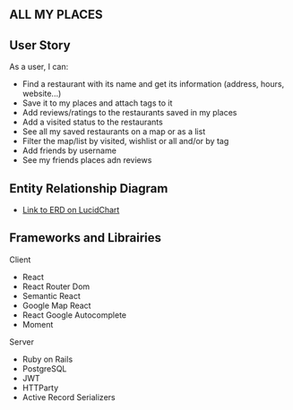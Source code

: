 ## ALL MY PLACES

## User Story
As a user, I can:
- Find a restaurant with its name and get its information (address, hours, website...)
- Save it to my places and attach tags to it
- Add reviews/ratings to the restaurants saved in my places
- Add a visited status to the restaurants
- See all my saved restaurants on a map or as a list
- Filter the map/list by visited, wishlist or all and/or by tag
- Add friends by username
- See my friends places adn reviews

## Entity Relationship Diagram

- [Link to ERD on LucidChart](https://www.lucidchart.com/invitations/accept/fdfe0ecb-7e08-4caa-b3f7-88a338fcb25c)

## Frameworks and Librairies

Client
- React
- React Router Dom
- Semantic React
- Google Map React
- React Google Autocomplete
- Moment

Server
- Ruby on Rails
- PostgreSQL
- JWT
- HTTParty
- Active Record Serializers



